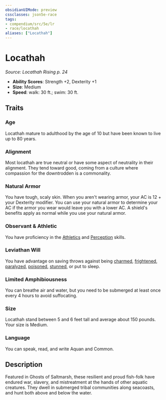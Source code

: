 ```yaml
---
obsidianUIMode: preview
cssclasses: json5e-race
tags:
- compendium/src/5e/lr
- race/locathah
aliases: ["Locathah"]
---
```

# Locathah
*Source: Locathah Rising p. 24*  

- **Ability Scores**: Strength +2, Dexterity +1
- **Size**: Medium
- **Speed**: walk: 30 ft.; swim: 30 ft.

## Traits

### Age

Locathah mature to adulthood by the age of 10 but have been known to live up to 80 years.

### Alignment

Most locathah are true neutral or have some aspect of neutrality in their alignment. They tend toward good, coming from a culture where compassion for the downtrodden is a commonality.

### Natural Armor

You have tough, scaly skin. When you aren't wearing armor, your AC is 12 + your Dexterity modifier. You can use your natural armor to determine your AC if the armor you wear would leave you with a lower AC. A shield's benefits apply as normal while you use your natural armor.

### Observant & Athletic

You have proficiency in the [Athletics](Mechanics/Rules/skills.md#Athletics) and [Perception](Mechanics/Rules/skills.md#Perception) skills.

### Leviathan Will

You have advantage on saving throws against being [charmed](Mechanics/Rules/conditions.md#Charmed), [frightened](Mechanics/Rules/conditions.md#Frightened), [paralyzed](Mechanics/Rules/conditions.md#Paralyzed), [poisoned](Mechanics/Rules/conditions.md#Poisoned), [stunned](Mechanics/Rules/conditions.md#Stunned), or put to sleep.

### Limited Amphibiousness

You can breathe air and water, but you need to be submerged at least once every 4 hours to avoid suffocating.

### Size

Locathah stand between 5 and 6 feet tall and average about 150 pounds. Your size is Medium.

### Language

You can speak, read, and write Aquan and Common.

## Description

Featured in Ghosts of Saltmarsh, these resilient and proud fish-folk have endured war, slavery, and mistreatment at the hands of other aquatic creatures. They dwell in submerged tribal communities along seacoasts, and hunt both above and below the water.